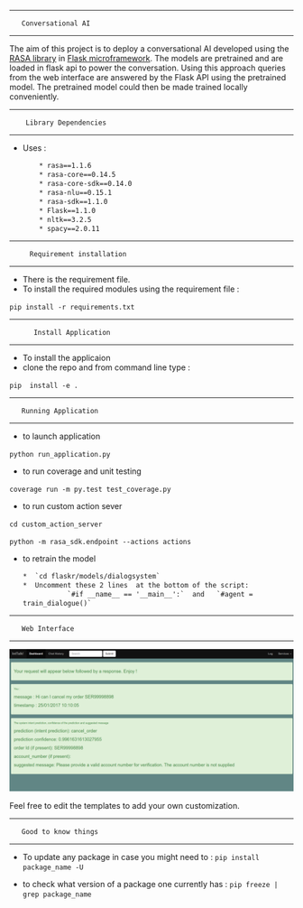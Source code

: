 ---------------------------
                           
       Conversational AI
---------------------------
The aim of this project is to deploy a conversational AI developed using the [RASA library](https://rasa.com/docs/rasa/core/slots/)
in  [Flask microframework](http://flask.pocoo.org/).  The models are pretrained and are loaded  in flask api to power the conversation. Using this approach queries from the web interface are answered by the Flask API using the pretrained model. The pretrained model could then be made trained locally conveniently.

---------------------------
                                    
        Library Dependencies
---------------------------
* Uses :

          * rasa==1.1.6
          * rasa-core==0.14.5
          * rasa-core-sdk==0.14.0
          * rasa-nlu==0.15.1
          * rasa-sdk==1.1.0
          * Flask==1.1.0
          * nltk==3.2.5
          * spacy==2.0.11
          
-------------------------------------

         Requirement installation
------------------------------------

* There is the requirement file. 
* To install the required modules using the requirement file :


`pip install -r requirements.txt`

-------------------------------------

          Install Application
-------------------------------------

*  To install the  applicaion 
*  clone the repo and from command line type :

`pip  install -e .`

-------------------------------------

       Running Application
-------------------------------------

*  to launch application

`python run_application.py`

* to run coverage and unit testing

`coverage run -m py.test test_coverage.py `

* to run custom action sever

`cd custom_action_server`

`python -m rasa_sdk.endpoint --actions actions`

*  to retrain the model

       *  `cd flaskr/models/dialogsystem`
       *  Uncomment these 2 lines  at the bottom of the script:
                  `#if __name__ == '__main__':`  and   `#agent = train_dialogue()`
                  
 -------------------------------------

       Web Interface
-------------------------------------                 
                  
 ![alt-text](https://github.com/adderbyte/Conversational_AI/blob/master/images/wep_interface.png)
 
 
Feel free to edit the templates to add your own customization.
    
-------------------------------------

       Good to know things 
-------------------------------------

*  To update any package in case you might need to :
`
pip install package_name -U
`


*  to check what version of a package one currently has : 
`pip freeze | grep package_name`





